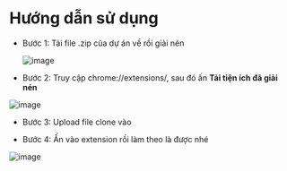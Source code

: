 # Hướng dẫn sử dụng

- Bước 1: Tải file .zip của dự án về rồi giải nén

  ![image](https://github.com/user-attachments/assets/f0ff90f2-c080-4916-a59e-ad60cf496467)

- Bước 2: Truy cập chrome://extensions/, sau đó ấn **Tải tiện ích đã giải nén**

![image](https://github.com/user-attachments/assets/6ada68f5-d9d3-4d80-9b5a-015caf181236)

- Bước 3: Upload file clone vào

- Bước 4: Ấn vào extension rồi làm theo là được nhé

![image](https://github.com/user-attachments/assets/7c88fbbf-7cad-4f07-bd82-2c857447dd79)
